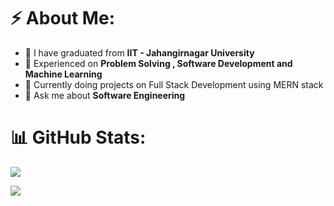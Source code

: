 # ⚡ About Me:
- 🔭 I have graduated from **IIT - Jahangirnagar University**
- 💫 Experienced on **Problem Solving , Software Development and Machine Learning**  
- 🌱 Currently doing projects on Full Stack Development using MERN stack
- 💬 Ask me about **Software Engineering**

# 📊 GitHub Stats:
![](https://github-readme-streak-stats.herokuapp.com/?user=mMaruf1998&theme=default_repocard&hide_border=false )<br/>


![](https://github-readme-streak-stats.herokuapp.com/?user=mMaruf1998&theme=default_repocard&hide_border=false)

